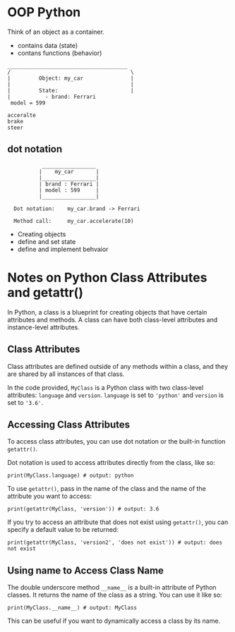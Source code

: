 OOP Python
===


Think of an object as a container.
- contains data (state)
- contans functions (behavior)

```
______________________________________
/                                      \
|         Object: my_car               |
|                                      |
|         State:                       |
|           - brand: Ferrari 
 model = 599

acceralte 
brake 
steer 
```
## dot notation


```
           _________________
          |    my_car       |
          |_________________|
          | brand : Ferrari |
          | model : 599     |
          |_________________|
  
  Dot notation:    my_car.brand -> Ferrari
  
  Method call:     my_car.accelerate(10)
```

- Creating objects
- define and set state
- define and implement behvaior


# Notes on Python Class Attributes and getattr()

In Python, a class is a blueprint for creating objects that have certain attributes and methods. A class can have both class-level attributes and instance-level attributes. 

## Class Attributes
Class attributes are defined outside of any methods within a class, and they are shared by all instances of that class. 

In the code provided, `MyClass` is a Python class with two class-level attributes: `language` and `version`. `language` is set to `'python'` and `version` is set to `'3.6'`. 

## Accessing Class Attributes
To access class attributes, you can use dot notation or the built-in function `getattr()`. 

Dot notation is used to access attributes directly from the class, like so:
```
print(MyClass.language) # output: python
```

To use `getattr()`, pass in the name of the class and the name of the attribute you want to access:
```
print(getattr(MyClass, 'version')) # output: 3.6
```

If you try to access an attribute that does not exist using `getattr()`, you can specify a default value to be returned:
```
print(getattr(MyClass, 'version2', 'does not exist')) # output: does not exist
```

## Using __name__ to Access Class Name
The double underscore method `__name__` is a built-in attribute of Python classes. It returns the name of the class as a string. You can use it like so:
```
print(MyClass.__name__) # output: MyClass
```

This can be useful if you want to dynamically access a class by its name.


